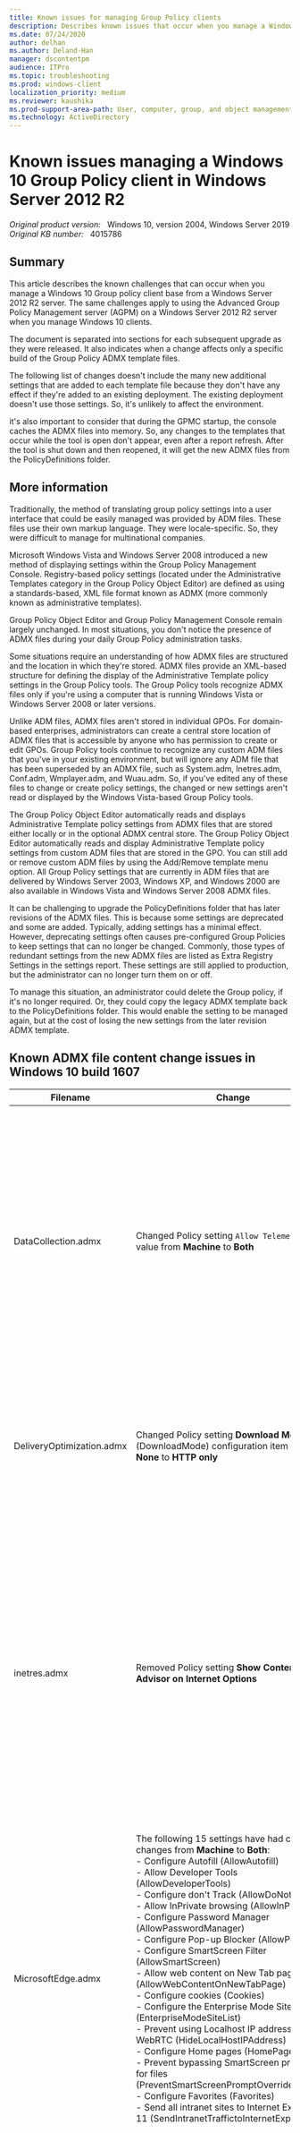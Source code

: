 ```yaml
---
title: Known issues for managing Group Policy clients
description: Describes known issues that occur when you manage a Windows 10 Group Policy Client from a Windows Server 2012 R2 server.
ms.date: 07/24/2020
author: delhan
ms.author: Deland-Han
manager: dscontentpm
audience: ITPro
ms.topic: troubleshooting
ms.prod: windows-client
localization_priority: medium
ms.reviewer: kaushika
ms.prod-support-area-path: User, computer, group, and object management
ms.technology: ActiveDirectory
---
```

# Known issues managing a Windows 10 Group Policy client in Windows Server 2012 R2

_Original product version:_ &nbsp; Windows 10, version 2004, Windows Server 2019  
_Original KB number:_ &nbsp; 4015786

## Summary

This article describes the known challenges that can occur when you manage a Windows 10 Group policy client base from a Windows Server 2012 R2 server. The same challenges apply to using the Advanced Group Policy Management server (AGPM) on a Windows Server 2012 R2 server when you manage Windows 10 clients.

The document is separated into sections for each subsequent upgrade as they were released. It also indicates when a change affects only a specific build of the Group Policy ADMX template files.

The following list of changes doesn't include the many new additional settings that are added to each template file because they don't have any effect if they're added to an existing deployment. The existing deployment doesn't use those settings. So, it's unlikely to affect the environment.

it's also important to consider that during the GPMC startup, the console caches the ADMX files into memory. So, any changes to the templates that occur while the tool is open don't appear, even after a report refresh. After the tool is shut down and then reopened, it will get the new ADMX files from the PolicyDefinitions folder.

## More information

Traditionally, the method of translating group policy settings into a user interface that could be easily managed was provided by ADM files. These files use their own markup language. They were locale-specific. So, they were difficult to manage for multinational companies.

Microsoft Windows Vista and Windows Server 2008 introduced a new method of displaying settings within the Group Policy Management Console. Registry-based policy settings (located under the Administrative Templates category in the Group Policy Object Editor) are defined as using a standards-based, XML file format known as ADMX (more commonly known as administrative templates).

Group Policy Object Editor and Group Policy Management Console remain largely unchanged. In most situations, you don't notice the presence of ADMX files during your daily Group Policy administration tasks.

Some situations require an understanding of how ADMX files are structured and the location in which they're stored. ADMX files provide an XML-based structure for defining the display of the Administrative Template policy settings in the Group Policy tools. The Group Policy tools recognize ADMX files only if you're using a computer that is running Windows Vista or Windows Server 2008 or later versions.

Unlike ADM files, ADMX files aren't stored in individual GPOs. For domain-based enterprises, administrators can create a central store location of ADMX files that is accessible by anyone who has permission to create or edit GPOs. Group Policy tools continue to recognize any custom ADM files that you've in your existing environment, but will ignore any ADM file that has been superseded by an ADMX file, such as System.adm, Inetres.adm, Conf.adm, Wmplayer.adm, and Wuau.adm. So, if you've edited any of these files to change or create policy settings, the changed or new settings aren't read or displayed by the Windows Vista-based Group Policy tools.

The Group Policy Object Editor automatically reads and displays Administrative Template policy settings from ADMX files that are stored either locally or in the optional ADMX central store. The Group Policy Object Editor automatically reads and display Administrative Template policy settings from custom ADM files that are stored in the GPO. You can still add or remove custom ADM files by using the Add/Remove template menu option. All Group Policy settings that are currently in ADM files that are delivered by Windows Server 2003, Windows XP, and Windows 2000 are also available in Windows Vista and Windows Server 2008 ADMX files.

It can be challenging to upgrade the PolicyDefinitions folder that has later revisions of the ADMX files. This is because some settings are deprecated and some are added. Typically, adding settings has a minimal effect. However, deprecating settings often causes pre-configured Group Policies to keep settings that can no longer be changed. Commonly, those types of redundant settings from the new ADMX files are listed as Extra Registry Settings in the settings report. These settings are still applied to production, but the administrator can no longer turn them on or off.

To manage this situation, an administrator could delete the Group policy, if it's no longer required. Or, they could copy the legacy ADMX template back to the PolicyDefinitions folder. This would enable the setting to be managed again, but at the cost of losing the new settings from the later revision ADMX template.

## Known ADMX file content change issues in Windows 10 build 1607

|Filename|Change|Possible effect|
|---|---|---|
| DataCollection.admx| Changed Policy setting `Allow Telemetry` class value from **Machine** to **Both**| This ADMX first appeared in Windows 10 RTM and was set to Machine in both the RTM and 1511 revisions. In build 1607, the class changed to Both. This means that the setting was applicable to both the User and Machine sides of the registry. Because this is an extension of an existing setting, this change has no expected effect. |
| DeliveryOptimization.admx| Changed Policy setting **Download Mode** (DownloadMode) configuration item from **None** to **HTTP only**| This change is a display text change only. The underlying values are the same as for previous builds of the ADMX file. So, there's no effect on production group policies. |
| inetres.admx| Removed Policy setting **Show Content Advisor on Internet Options**| This setting was deprecated from the 1607 build of the ADMX file, which has been present pre-2012 and Windows 8. This means that if the setting had already been deployed into production, and the ADMX file was upgraded, the setting remains configured, but it can't be changed without either using a custom ADMX or deleting the whole policy that stores the setting. |
| MicrosoftEdge.admx| The following 15 settings have had class changes from **Machine** to **Both**: <br/>- Configure Autofill (AllowAutofill) <br/>- Allow Developer Tools (AllowDeveloperTools) <br/>- Configure don't Track (AllowDoNotTrack) <br/>- Allow InPrivate browsing (AllowInPrivate) <br/>- Configure Password Manager (AllowPasswordManager) <br/>- Configure Pop-up Blocker (AllowPopups) <br/>- Configure SmartScreen Filter (AllowSmartScreen) <br/>- Allow web content on New Tab page (AllowWebContentOnNewTabPage) <br/>- Configure cookies (Cookies) <br/>- Configure the Enterprise Mode Site List (EnterpriseModeSiteList) <br/>- Prevent using Localhost IP address for WebRTC (HideLocalHostIPAddress) <br/>- Configure Home pages (HomePages) <br/>- Prevent bypassing SmartScreen prompts for files (PreventSmartScreenPromptOverrideForFiles) <br/>- Configure Favorites (Favorites) <br/>- Send all intranet sites to Internet Explorer 11 (SendIntranetTraffictoInternetExplorer) | This ADMX first appeared in Windows 10 RTM and was set to Machine in both the RTM and 1511 revisions. In build 1607, the class changed to Both. This means that the setting was applicable to both the User and Machine sides of the registry. Because this is an extension of an existing setting, this change has no expected effect. |
| WindowsDefender.admx| Removed Policy setting **Define the rate of detection events for logging**| This setting was deprecated from the ADMX file. This means that if the setting had already been deployed into production, and the ADMX file was upgraded, the setting remains configured, but it can't be changed without either using a custom ADMX or deleting the whole policy that stores the setting. |
| WindowsDefender.admx| Removed Policy setting **IP address range Exclusions** WindowsDefender.admx: Removed Policy setting **Port number Exclusions**| This setting was deprecated from the ADMX file. This means that if the setting had already been deployed into production, and the ADMX file was upgraded, the setting remains configured, but it can't be changed without either using a custom ADMX or deleting the whole policy that stores the setting. |
| WindowsDefender.admx| Removed Policy setting **Process Exclusions for outbound traffic**| This setting was deprecated from the ADMX file. This means that if the setting had already been deployed into production, and the ADMX file was upgraded, the setting remains configured, but it can't be changed without either using a custom ADMX or deleting the whole policy that stores the setting. |
| WindowsDefender.admx| Removed Policy setting **Threat ID Exclusions**| This setting was deprecated from the ADMX file. This means that if the setting had already been deployed into production, and the ADMX file was upgraded, the setting remains configured, but it can't be changed without either using a custom ADMX or deleting the whole policy that stores the setting. |
| WindowsDefender.admx:| Removed Policy setting **Turn on Information Protection Control**| This setting was deprecated from the ADMX file. This means that if the setting had already been deployed into production, and the ADMX file was upgraded, the setting remains configured, but it can't be changed without either using a custom ADMX or deleting the whole policy that stores the setting. |
| WindowsDefender.admx| Removed Policy setting **Turn on network protection against exploits of known vulnerabilities**| This setting was deprecated from the ADMX file. This means that if the setting had already been deployed into production, and the ADMX file was upgraded, the setting remains configured, but it can't be changed without either using a custom ADMX or deleting the whole policy that stores the setting. |
| WindowsDefender.admx| Changed Policy setting **Suppress all notifications** (UX_Configuration_Notification_Suppress) enabled and disabled value from enabledValue=0 and disabledValue=1 to enabledValue=1 and disabledValue=0| This change has occurred on build 1607 and differs from build 1511 and previous. This change enables this setting to work as expected, because to previously enable this setting, it had to be disabled. The impact for an upgrade is that if the setting was configured and the PolicyDefinitions were upgraded to 1607, then the setting will automatically revert to the opposite setting that was previously configured. <br/>See [Appendix 1 Windows Defender](#appendix-1-windows-defender) <br/>|
| WindowsDefender.admx| Removed Policy setting **Configure local setting override to turn off Intrusion Prevention System**| This setting was deprecated from the ADMX file. This means that if the setting had already been deployed into production, and the ADMX file was upgraded, the setting remains configured, but it can't be changed without either using a custom ADMX or deleting the whole policy that stores the setting. |
| WindowsExplorer.admx| Changed Policy setting **Configure Windows SmartScreen** (EnableSmartScreen), replaced drop-down item to enabled/disabled configuration item.| This setting has changed in this version from previous versions, in particular the option to enable smart screen but Require approval from an administrator before running downloaded unknown software has been deprecated. This means that if this setting was configured previously, it will become unmanageable, after the ADMX upgrade. it's also important to note that if this setting is enabled, but the smart screen was disabled, then after the upgrade, the whole setting becomes disabled. <br/>See [Appendix 2 Windows Explorer](#appendix-2-windows-explorer) |
| WindowsUpdate.admx| Removed Policy setting **Defer Upgrades and Updates** (DeferUpgrade), replaced by more detailed Policy settings (`DeferFeatureUpdates`, `DeferQualityUpdates`, `ExcludeWUDriversInQualityUpdate`, `ActiveHours`)| The defer upgrade option was made available as per Windows 10 RTM and was changed on build 1607. Once the settings have been configured and the PolicyDefinitions folder is upgraded to build 1607, the settings become unmanageable. The configured settings will remain configured, but it won't be changeable without either a custom ADMX or deleting the whole policy that stores the setting. As the new DeferUpgrade settings are new to build 1607, it's not expected to have any impact on existing configurations. <br/>See [Appendix 3 Windows Update](#appendix-3-windows-update) |
||||

## Known ADMX file content change issues in Windows 10 build 1511

| Filename| Change| Possible Effect |
|---|---|---|
| Explorer.admx| Removed Policy setting **Turn off soft landing help tips** (DisableSoftLanding)| This setting has been deprecated from the Window 10 RTM ADMX file and wasn't present in 2012 R2. This means that if the setting had already been deployed into production and the ADMX was upgraded, the setting remains configured, but it's not changeable without either using a custom ADMX or deleting the whole policy that stores the setting. |
| inetres.admx| Removed Policy setting **Prevent configuration of top-result search on Address bar** (TopResultPol) (computer/Windows Components/IE/Internet Settings/Advanced Settings/Searching)| This setting has been deprecated from the ADMX file. This means that if the setting had already been deployed into production and the ADMX was upgraded, the setting remains configured, but it's not changeable without either using a custom ADMX or deleting the whole policy that stores the setting. |
| LocationProviderAdm.admx| Deprecated Microsoft-Windows-Geolocation-WLPAdm.admx for the new filename LocationProviderAdm.admx| When you upgrade from Windows 10 RTM to Windows 10 version 1511, the new LocationProviderAdm.admx file is copied to the folder while keeping the old Microsoft-Windows-Geolocation-WLPAdm.admx file. So, there are two ADMX files that address the same policy namespace. This generating an error. See ["'Microsoft.Policies.Sensors.WindowsLocationProvider' is already defined" error when you edit a policy in Windows](https://support.microsoft.com/help/3077013)|
| MicrosoftEdge.admx| Removed Policy setting **Allows you to run scripts, like JavaScript** (AllowActiveScripting) (Computer)| This setting has been deprecated from the ADMX file. This means that if the setting had already been deployed into production and the ADMX was upgraded, the setting remains configured, but it won't be changeable without either using a custom ADMX or deleting the whole policy that stores the setting. |
| MicrosoftEdge.admx| The following nine settings have had class changes from **Both** to **Machine**: <br/>- Turn off Autofill (AllowAutofill) <br/>- Allow employees to send don't Track headers (AllowDoNotTrack) <br/>- Turn off Password Manager (AllowPasswordManager) <br/>- Turn off Pop-up Blocker (AllowPopups) <br/>- Turn off address bar search suggestions (AllowSearchSuggestionsinAddressBar) <br/>- Turn off the SmartScreen Filter (AllowSmartScreen) <br/>- Configure Cookies (Cookies) <br/>- Configure the Enterprise Mode Site List (EnterpriseModeSiteList) <br/>- Send all intranet sites to Internet Explorer 11 (SendIntranetTraffictoInternetExplorer) | A change of class from **Both** to **Machine** means that a setting is descoped from being applicable to both the User and Machine sides of a policy to only the Machine side. This means that if the policy has already been configured in the User side, you would be unable to change the user side settings again after the ADMX upgrade. However, the setting remains configured. |
| ParentalControls.admx| Was removed in this build of ADMX| When an ADMX is removed from the latest build of templates, all settings that may have been configured from previous versions of the file become stagnant. If the PolicyDefinitions folder is upgraded, the existing previous file is still present. So, there's no effect. If the contents of the PolicyDefinitions folder is removed, and the new templates are populated, and some group policies are still configured by using the settings from parentalcontrols.ADMX, the settings will still be present and functional. However, they can't be reconfigured without either using a custom ADMX or deleting the whole policy that stores the setting. |
| WindowsStore.admx| Was added, that directly replaces WinStoreUI.admx (obtained from Windows 2012/8 RTM ADMX and wasn't present in 2012 R2/8.1)| The **EnableWindowsStoreOnWTG** setting in the key named Software\Policies\Microsoft\WindowsStore that has the value name of **EnableWindowsStoreOnWTG** is deprecated. This prevents the setting from being reconfigurable without either using a custom ADMX or deleting the whole policy that stores the setting. Also, the DisableAutoDownload setting value is changed from 3 (winStoreUI) to 4 (WindowsStore). This causes the original setting to be superseded and appear under extra registry settings. This also causes the original setting to become unchangeable. However, it will still be set. See [Appendix 4 WinStoreUI upgrade to WindowsStore](#appendix-4-winstoreui-upgrade-to-windowsstore) If both files are present at the same time, the GPMC fails to load. This is because the namespaces of both files are also duplicates. This causes the error while generating the settings `reportNamespace` 'Microsoft.Policies.WindowsStore' is already defined as the target namespace for another file in the store. File \\\\\<Domain Name>\SysVol\<DomainName>\Policies\PolicyDefinitions\WinStoreUI.admx, line 4, column 80 |
||||

## Known ADMX file content change issues in Windows 10 RTM

| Filename| Change| Possible effect |
|---|---|---|
| AppXRuntime.admx| Changed Policy **Allow Microsoft accounts to be optional** class value change from **Both** to **Machine**| A change of class from **Both** to **Machine** means that a setting has been descoped from being applicable to both the User and Machine sides of a policy to just the Machine. This means that if the policy has already been configured in the User side, you can't change the User side settings again after the ADMX upgrade. However, the setting remains configured. |
| ErrorReporting.admx| Removed Policy setting **Automatically send memory dumps for OS-generated error reports** (WerAutoApproveOSDumps_1 (User setting), WerAutoApproveOSDumps_2 (Machine setting))| If the ADMX is upgraded in place from the Windows Server 2012 R2 version, you can't change the settings again. The setting remains configured. However, you can't change it without either using a custom ADMX or deleting the whole policy that stores the setting. |
| ErrorReporting.admx| Removed Policy setting **Configure Default consent** (WerDefaultConsent_1 (User setting), WerDefaultConsent_2 (Machine setting))| Once the ErrorReporting.ADMX is replaced from the 2012 R2 revision to the Windows 10 RTM version, you see the following error: **Registry value DefaultConsent is of unexpected type.** To Resolve this issue, the Group Policy should either be removed, and the settings be rebuilt into a new policy using the new ADMX template. See [Appendix 5 Error reporting](#appendix-5-error-reporting) |
| inetres.admx| Removed Policy setting **Allow Internet Explorer to use the SPDY/3 network protocol**| This setting has been deprecated from the 2012 R2 ADMX file. This means that if the setting had already been deployed into production and the ADMX was upgraded, the setting remains configured. However, you can't change it without either using a custom ADMX or deleting the whole policy that stores the setting. |
| NAPXPQec.admx| The ADMX file has been deprecated.| When an ADMX has been removed from the RTM build of templates, all settings that may have been configured from previous versions of the file become stagnant. If the PolicyDefinitions folder has been upgraded, the existing previous file remains present. So, there's no effect. If the contents of the PolicyDefinitions folder has been removed, and the new templates are populated, and there are group policies still configured by using the settings from the NAPXPQec.ADMX, the settings remain present and functional. However, you can't reconfigure them without either using a custom ADMX or reinserting the file from a backup or deleting the whole policy that stores the setting. |
| NetworkProjection.admx| The ADMX file has been deprecated.| When an ADMX has been removed from the RTM build of templates, all settings that may have been configured from previous versions of the file becomes stagnant. If the PolicyDefinitions folder has been upgraded, then the existing previous file will still be present, so there will no effect. If the contents of the PolicyDefinitions folder are removed, and then the new templates are populated, and there are group policies still configured by using the settings from the NetworkProjection.ADMX, the settings remain present and functional. However, you can't reconfigure them without using a custom ADMX, reinserting the file from a backup, or deleting the whole policy that stores the setting. |
| PswdSync.admx| This file was removed and now only delivered with Server Operating Systems only| When an ADMX has been removed from the RTM build of templates, all settings that may have been configured from previous versions of the file will become stagnant. If the PolicyDefinitions folder has been upgraded, the existing previous file will remain present, so there will no effect. If the contents of the PolicyDefinitions folder has been removed, and the new templates are populated, and there are group policies still configured by using the settings from the PswdSync.ADMX, the settings will still remain present and functional. However, you can't reconfigure them without either using a custom ADMX, or reinserting the file from a backup, or reinserting the file from a server build or deleting the whole policy that stores the setting. |
| SkyDrive.admx| There are many changes to this file from 2012 R2 revision, but all change references from Skydrive to OneDrive, with relevant registry location changes also. Below are a few examples: <br/>1. Changed policyNamespace from "target prefix="skydrive" namespace="Microsoft.Policies.Skydrive"" to "target prefix="onedrive" namespace="Microsoft.Policies.OneDrive"" <br/>2. Changed category Skydrive to OneDrive <br/>3. Changed policy **Prevent the usage of OneDrive for file storage** to use the OneDrive registry key (`Software\Policies\Microsoft\Windows\OneDrive`) from the Skydrive registry key (`Software\Policies\Microsoft\Windows\Skydrive`) | After the Windows 10 RTM version of the Skydrive.admx replaces the 2012 R2 revision of the file, all control of Skydrive components is replaced with the OneDrive versions settings. If you're still using the Skydrive application, those settings will still apply. However, they'll be unmanageable without either using a custom ADMX or recovering the 2012 R2 version of the template. |
| Snis.admx| This file was removed and now only delivered with Server Operating Systems only| When an ADMX has been removed from the RTM build of templates, all settings that may have been configured from previous versions of the file will become stagnant. If the PolicyDefinitions folder has been upgraded, the existing previous file will remain present. So, there's no effect. If the contents of the PolicyDefinitions folder are removed, and the new templates are populated, and there are group policies still configured by using the settings from the Snis.ADMX, the settings will remain present and functional. However, you can't reconfigure them without either using a custom ADMX or reinserting the file from a backup or deleting the whole policy that stores the setting. |
| TerminalServer.admx| Changed Policy setting **Optimize visual experience when using RemoteFX** (TS_RemoteDesktopVirtualGraphics), removed typing error from **...ScreeenImageQuality...** to **...ScreenImageQuality...**| This setting has been changed internally and its name reference is only used to link the ADMX file to the ADML content. So, this change has no impact to the actual settings configured or the use of the settings in the policy. |
| WinStoreUI.admx| The ADMX file has been deprecated.| This file was removed for the Windows 10 RTM, so if the Microsoft Store was configured using Windows Server 2012 R2, then these settings will become extra registry settings. The settings are still present and functional. However, you can't reconfigure them without either using a custom ADMX or deleting the whole policy that stores the setting. Note: This file was replaced in Windows 10 build 1511 with the file WindowsStore.ADMX. Read the details of that file in the next section. |
||||

## ADMX source file references

|Filename|Reference Build|Revision Number|Digital Signal Date|
|---|---|---|---|
| [Windows8-Server2012ADMX-RTM.msi](https://www.microsoft.com/download/details.aspx?id=36991)| RTM| {EEDEB0DE-8C60-4EB6-A04D-7B3C5E121D03}| ‎Thursday, ‎January ‎24, ‎2013 10:08:25 PM |
| [Windows8.1-Server2012R2ADMX-RTM.msi](https://www.microsoft.com/download/details.aspx?id=41193)| RTM| {4AED4C7A-9B51-445C-9066-91F3CEE0E690}| ‎Monday, ‎November ‎25, ‎2013 2:09:46 AM |
| [Windows10-ADMX.msi](https://www.microsoft.com/download/details.aspx?id=48257)| RTM| {79A07922-2B64-445E-B6DD-5578B607A411}| ‎Monday, ‎August ‎3, ‎2015 6:07:15 AM |
| [Windows10_Version_1511_ADMX.msi](https://www.microsoft.com/download/details.aspx?id=48257)| 1511| {095735F1-0D68-4941-A4CE-16BDEC8CAF21}| ‎Tuesday, ‎November ‎17, ‎2015 7:38:18 AM |
| [Windows 10 and Windows Server 2016 ADMX.msi](https://www.microsoft.com/download/details.aspx?id=53430)| 1607| {7848F166-A24F-4AE3-AEC9-6622770F8A85}| ‎Monday December ‎19, ‎2016 2:07:42 PM, ‎ |
|||||

### Other references

- [How to create and manage the Central Store for Group Policy Administrative Templates in Windows](https://support.microsoft.com/help/3087759/how-to-create-and-manage-the-central-store-for-group-policy-administrative-templates-in-windows)
- [Managing Group Policy ADMX Files Step-by-Step Guide](/previous-versions/windows/it-pro/windows-vista/cc709647(v=ws.10))
- ["'Microsoft.Policies.Sensors.WindowsLocationProvider' is already defined" error when you edit a policy in Windows](https://support.microsoft.com/help/3077013)
- [ADMX Version History](/archive/blogs/grouppolicy/admx-version-history)
- The content differences between ADMX/L files, within an Excel spreadsheet are available here: [https://go.microsoft.com/fwlink/?linkid=829685](https://go.microsoft.com/fwlink/?linkid=829685).

## Appendix

### Appendix 1 Windows Defender

:::image type="content" source="media/known-issues-for-group-policy-clients/windows-defender-1.png" alt-text="Windows Defender setting 1":::

The same setting (without editing the policy) after an ADMX upgrade to 1607d

:::image type="content" source="media/known-issues-for-group-policy-clients/windows-defender-2.png" alt-text="Windows Defender setting 2":::

### Appendix 2 Windows Explorer

If the SmartScreen setting is enabled, and the **Require approval from an administrator before running downloaded unknown software** option is selected, you see:

:::image type="content" source="media/known-issues-for-group-policy-clients/windows-explorer-1.png" alt-text="Windows Explorer setting 1":::

After you upgrade the templates directly without changing the policy, you see:

:::image type="content" source="media/known-issues-for-group-policy-clients/windows-explorer-2.png" alt-text="Windows Explorer setting 2":::

If you select the second option ("Give a warning"), you see:

:::image type="content" source="media/known-issues-for-group-policy-clients/windows-explorer-3.png" alt-text="Windows Explorer setting 3":::

However, in the settings tab of GPMC, you see:

:::image type="content" source="media/known-issues-for-group-policy-clients/windows-explorer-4.png" alt-text="Windows Explorer setting 4":::

> [!NOTE]
> No items are listed under **Pick one of the following settings**.

After the templates are upgraded, you see:

:::image type="content" source="media/known-issues-for-group-policy-clients/windows-explorer-5.png" alt-text="Windows Explorer setting 5":::

You now enable the policy and select to disable the smart screen, as shown:

:::image type="content" source="media/known-issues-for-group-policy-clients/windows-explorer-6.png" alt-text="Windows Explorer setting 6":::

After you make this setting, you see the following in the report:

:::image type="content" source="media/known-issues-for-group-policy-clients/windows-explorer-7.png" alt-text="Windows Explorer setting 7":::

After you upgrade the templates to build 1607, the settings report reads as follows:

:::image type="content" source="media/known-issues-for-group-policy-clients/windows-explorer-8.png" alt-text="Windows Explorer setting 8":::

If you now edit the setting, you see:

:::image type="content" source="media/known-issues-for-group-policy-clients/windows-explorer-9.png" alt-text="Windows Explorer setting 9":::

### Appendix 3 Windows Update

After the policy definitions are upgraded to at least the Windows 10 RTM build, and you configure the Windows Update settings to defer upgrades, you see:

:::image type="content" source="media/known-issues-for-group-policy-clients/windows-update-1.png" alt-text="Windows Update 1":::

After the PolicyDefinitions folder is upgraded to build 1611, the settings become extra registry settings, as shown:

:::image type="content" source="media/known-issues-for-group-policy-clients/windows-update-2.png" alt-text="Windows Update 2":::

### Appendix 4 WinStoreUI upgrade to WindowsStore

Enabling the Microsoft Store options by using the Windows Server 2012 R2 build of ADMX provides the report:

:::image type="content" source="media/known-issues-for-group-policy-clients/winstoreui-upgrade-to-windowsstore-1.png" alt-text="WinStoreUI upgrade to WindowsStore 1":::

After the ADMX files are replaced in the central store by build 1511, you see:

:::image type="content" source="media/known-issues-for-group-policy-clients/winstoreui-upgrade-to-windowsstore-2.png" alt-text="WinStoreUI upgrade to WindowsStore 2":::

### Appendix 5 Error reporting

In Windows Server 2012 R2, you receive the following report if you enable **Configure Default consent**:

:::image type="content" source="media/known-issues-for-group-policy-clients/error-reporting-1.png" alt-text="Error reporting 1":::

If errorreporting.admx is replaced, the report becomes as follows:

:::image type="content" source="media/known-issues-for-group-policy-clients/error-reporting-2.png" alt-text="Error reporting 2":::

You can also see the image:

:::image type="content" source="media/known-issues-for-group-policy-clients/error-reporting-3.png" alt-text="Error reporting 3":::

After WinStoreUI is removed and WindowsStore is added, you see:

:::image type="content" source="media/known-issues-for-group-policy-clients/error-reporting-4.png" alt-text="Error reporting 4":::

After both ADMX/L templates are present in the policy definitions folder, you see:

:::image type="content" source="media/known-issues-for-group-policy-clients/error-reporting-5.png" alt-text="Error reporting 5":::

## Applies to

- Windows 10, version 2004
- Windows 10, version 1909
- Windows 10, version 1809
- Windows 10, version 1803
- Windows 10, version 1709
- Windows 10, version 1703
- Windows 10, version 1607
- Windows 10, version 1511
- Windows Server 2019
- Windows Server 2012 R2
